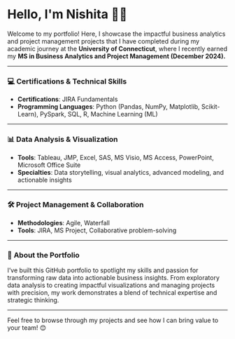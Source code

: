 # Hello, I'm Nishita 👩‍💻

Welcome to my portfolio! Here, I showcase the impactful business analytics and project management projects that I have completed during my academic journey at the **University of Connecticut**, where I recently earned my **MS in Business Analytics and Project Management (December 2024).**

---

### 💻 **Certifications & Technical Skills**
- **Certifications**: JIRA Fundamentals  
- **Programming Languages**: Python (Pandas, NumPy, Matplotlib, Scikit-Learn), PySpark, SQL, R, Machine Learning (ML)

---

### 📊 **Data Analysis & Visualization**
- **Tools**: Tableau, JMP, Excel, SAS, MS Visio, MS Access, PowerPoint, Microsoft Office Suite  
- **Specialties**: Data storytelling, visual analytics, advanced modeling, and actionable insights  

---

### 🛠 **Project Management & Collaboration**
- **Methodologies**: Agile, Waterfall  
- **Tools**: JIRA, MS Project, Collaborative problem-solving

---

### 🌟 **About the Portfolio**
I’ve built this GitHub portfolio to spotlight my skills and passion for transforming raw data into actionable business insights. From exploratory data analysis to creating impactful visualizations and managing projects with precision, my work demonstrates a blend of technical expertise and strategic thinking.

---

Feel free to browse through my projects and see how I can bring value to your team! 😊  
